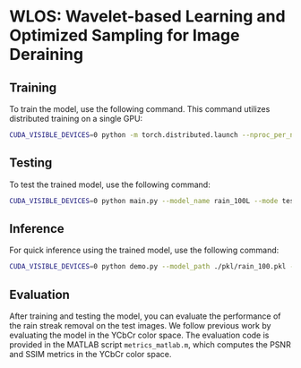# WLOS: Wavelet-based Learning and Optimized Sampling for Image Deraining

## Training

To train the model, use the following command. This command utilizes distributed training on a single GPU:

```bash
CUDA_VISIBLE_DEVICES=0 python -m torch.distributed.launch --nproc_per_node 1 --use_env --master_port [num] main.py --model_name rain_100L --mode train --num_epoch 800 --data_dir ./Datasets/rain/rain_100L --learning_rate 1e-3 --save_freq 1 --valid_freq 1 --batch_size 4 --num_worker 2 --img_size 256
```


## Testing

To test the trained model, use the following command:

```bash
CUDA_VISIBLE_DEVICES=0 python main.py --model_name rain_100L --mode test --data_dir ./Datasets/rain/rain_100L --test_model ./pkl/rain_100.pkl --save_image True
```

## Inference

For quick inference using the trained model, use the following command:

```bash
CUDA_VISIBLE_DEVICES=0 python demo.py --model_path ./pkl/rain_100.pkl --image_path ./Datasets/rain/rain_100L/test/img/rain-001.png --save_dir ./demo_output
```

## Evaluation

After training and testing the model, you can evaluate the performance of the rain streak removal on the test images. We follow previous work by evaluating the model in the YCbCr color space. The evaluation code is provided in the MATLAB script `metrics_matlab.m`, which computes the PSNR and SSIM metrics in the YCbCr color space.